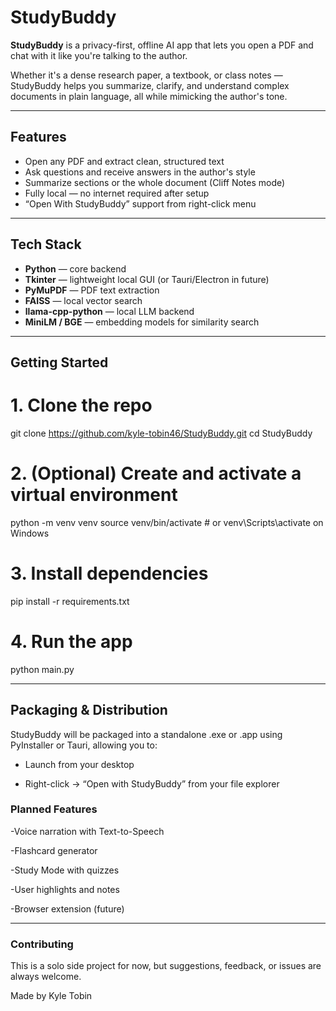 # StudyBuddy

**StudyBuddy** is a privacy-first, offline AI app that lets you open a PDF and chat with it like you're talking to the author.

Whether it's a dense research paper, a textbook, or class notes — StudyBuddy helps you summarize, clarify, and understand complex documents in plain language, all while mimicking the author's tone.

---

## Features

- Open any PDF and extract clean, structured text
- Ask questions and receive answers in the author's style
- Summarize sections or the whole document (Cliff Notes mode)
- Fully local — no internet required after setup
- “Open With StudyBuddy” support from right-click menu

---

## Tech Stack

- **Python** — core backend
- **Tkinter** — lightweight local GUI (or Tauri/Electron in future)
- **PyMuPDF** — PDF text extraction
- **FAISS** — local vector search
- **llama-cpp-python** — local LLM backend
- **MiniLM / BGE** — embedding models for similarity search

---

## Getting Started

# 1. Clone the repo
git clone https://github.com/kyle-tobin46/StudyBuddy.git
cd StudyBuddy

# 2. (Optional) Create and activate a virtual environment
python -m venv venv
source venv/bin/activate  # or venv\Scripts\activate on Windows

# 3. Install dependencies
pip install -r requirements.txt

# 4. Run the app
python main.py

---

## Packaging & Distribution
StudyBuddy will be packaged into a standalone .exe or .app using PyInstaller or Tauri, allowing you to:

- Launch from your desktop

- Right-click → “Open with StudyBuddy” from your file explorer

### Planned Features

-Voice narration with Text-to-Speech

-Flashcard generator

-Study Mode with quizzes

-User highlights and notes

-Browser extension (future)

---

### Contributing
This is a solo side project for now, but suggestions, feedback, or issues are always welcome.

Made by Kyle Tobin
